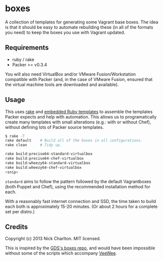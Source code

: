 # boxes

A collection of templates for generating some Vagrant base boxes. The idea is that 
it should be easy to automate rebuilding these (in all of the formats you need) to
keep the boxes you use with Vagrant updated.

## Requirements

* ruby / rake
* Packer >= v0.3.4

You will also need VirtualBox and/or VMware Fusion/Workstation compatible with 
Packer (and, in the case of VMware Fusion, ensured that the virtual machine tools
are downloaded and available).

## Usage

This uses [rake][] and [embedded Ruby templates][erb] to assemble the templates
Packer expects and help with automation. This allows us to programatically create
many templates with small alterations (e.g.: with or without Chef), without defining
lots of Packer source templates.

```bash
$ rake -T
rake default    # Build all of the boxes in all configurations.
rake clean      # Tidy up.

rake build:precise64-standard-virtualbox
rake build:precise64-chef-virtualbox
rake build:wheezy64-standard-virtualbox
rake build:wheezy64-chef-virtualbox
<snip>
```

`standard` aims to follow the pattern followed by the default Vagrantboxes (both
Puppet and Chef), using the recommended installation method for each.

With a reasonably fast internet connection and SSD, the time taken to build each
both is approximately 15-20 minutes. (Or about 2 hours for a complete set per 
distro.)

## Credits

Copyright (c) 2013 Nick Charlton. MIT licensed.

This is inspired by the [GDS's boxes repo][gds], and would have been impossible
without some of the scripts which accompany [VeeWee][].

[gds]: https://github.com/alphagov/boxes
[VeeWee]: https://github.com/jedi4ever/veewee
[rake]: http://rake.rubyforge.org
[erb]: http://ruby-doc.org/stdlib-2.0.0/libdoc/erb/rdoc/ERB.html

